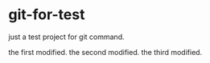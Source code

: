 # git-for-test
just a test project for git command.

the first modified.
the second modified.
the third modified.
